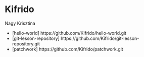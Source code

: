 # Kifrido
Nagy Krisztina
<ul>
<li>[hello-world] https://github.com/Kifrido/hello-world.git
<li>[git-lesson-repository] https://github.com/Kifrido/git-lesson-repository.git
<li>[patchwork] https://github.com/Kifrido/patchwork.git
